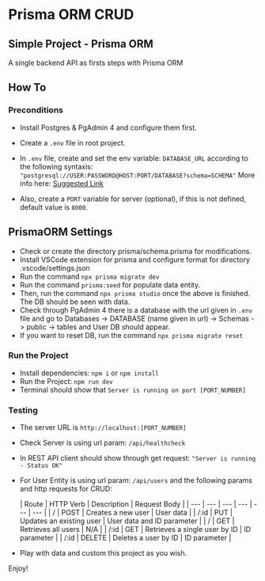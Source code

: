 # Prisma ORM CRUD
## Simple Project - Prisma ORM

A single backend API as firsts steps with Prisma ORM

## How To
### Preconditions
- Install Postgres & PgAdmin 4 and configure them first.
- Create a `.env` file in root project.
- In `.env` file, create and set the env variable: `DATABASE_URL` according to the following syntaxis:
  `"postgresql://USER:PASSWORD@HOST:PORT/DATABASE?schema=SCHEMA"`
  More info here: [Suggested Link](https://www.prisma.io/docs/getting-started/setup-prisma/start-from-scratch/relational-databases/connect-your-database-typescript-postgres)

- Also, create a `PORT` variable for server (optional), if this is not defined, default value is `8000`.

## PrismaORM Settings
- Check or create the directory prisma/schema.prisma for modifications.
- Install VSCode extension for prisma and configure format for directory .vscode/settings.json
- Run the command `npx prisma migrate dev`
- Run the command `prisma:seed` for populate data entity.
- Then, run the command `npx prisma studio` once the above is finished. The DB should be seen with data.
- Check through PgAdmin 4 there is a database with the url given in `.env` file and go to Databases -> DATABASE (name given in url) -> Schemas -> public -> tables and User DB should appear.
- If you want to reset DB, run the command `npx prisma migrate reset`


### Run the Project
- Install dependencies: `npm i` or `npm install`
- Run the Project: `npm run dev`
- Terminal should show that `Server is running on port [PORT_NUMBER]`

### Testing
- The server URL is `http://localhost:[PORT_NUMBER]`
- Check Server is using url param: `/api/healthcheck`
- In REST API client should show through get request: `"Server is running - Status OK"`
- For User Entity is using url param: `/api/users` and the following params and http requests for CRUD:

  | Route | HTTP Verb | Description | Request Body |
  | --- | --- | --- | --- | --- | --- |
  | / | POST | Creates a new user | User data |
  | /:id | PUT | Updates an existing user | User data and ID parameter |
  | / | GET | Retrieves all users | N/A |
  | /:id | GET | Retrieves a single user by ID | ID parameter |
  | /:id | DELETE | Deletes a user by ID | ID parameter |

- Play with data and custom this project as you wish.

Enjoy!
